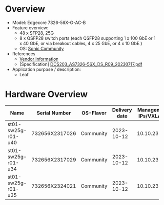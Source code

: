 
# Overview

* Model: Edgecore 7326-56X-O-AC-B
* Feature overview:
  * 48 x SFP28, 25G
  * 8 x QSFP28 switch ports
    (each QSFP28 supporting 1 x 100 GbE or 1 x 40 GbE, or via breakout cables, 4 x 25 GbE, or 4 x 10 GbE.)
  * OS: [Sonic Community](https://sonicfoundation.dev/)
* References
  * [Vendor Information](https://www.edge-core.com/productsInfo.php?cls=&cls2=1&cls3=59&id=544)
  * [Specification] [DCS203_AS7326-56X_DS_R09_20230717.pdf](https://github.com/SCS-Private/orga-infra/blob/main/scs-system-landscape/spec_sheets/network//DCS203_AS7326-56X_DS_R09_20230717.pdf)
* Application purpose / description:
  * Leaf

# Hardware Overview

| Name                | Serial Number   | OS-Flavor  | Delivery date | Management IPs/VXLANs | MGMT MAC          | ASN   | Serial      | Comments                       |
|---------------------|-----------------|------------|---------------|-----------------------|-------------------|-------|-------------|--------------------------------|
| st01-sw25g-r01-u40  | 732656X2317026  | Community  | 2023-10-12    | 10.10.23.106          | d0:77:ce:4b:b1:7a | NONE  | EHCLb113318 |  sw06, lab, leaf               |
| st01-sw25g-r01-u34  | 732656X2317029  | Community  | 2023-10-12    | 10.10.23.107          | d0:77:ce:4b:b4:7a | 65504 | EFBGb113318 |  sw07, production, leaf        |
| st01-sw25g-r01-u35  | 732656X2324021  | Community  | 2023-10-12    | 10.10.23.108          | d0:77:ce:c1:63:80 | 65505 | EGBGb113318 |  sw08, production, leaf        |

